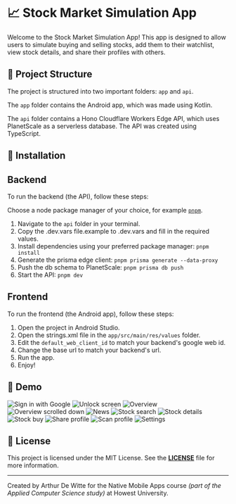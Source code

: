 # 📈 Stock Market Simulation App

Welcome to the Stock Market Simulation App! This app is designed to allow users to simulate buying
and selling stocks, add them to their watchlist, view stock details, and share their profiles with
others.

## 📁 Project Structure

The project is structured into two important folders: `app` and `api`.

The `app` folder contains the Android app, which was made using Kotlin.

The `api` folder contains a Hono Cloudflare Workers Edge API, which uses PlanetScale as a serverless
database. The API was created using TypeScript.

## 🚀 Installation

## Backend

To run the backend (the API), follow these steps:

Choose a node package manager of your choice, for example [`pnpm`](https://pnpm.io/).

1. Navigate to the `api` folder in your terminal.
2. Copy the .dev.vars file.example to .dev.vars and fill in the required values.
3. Install dependencies using your preferred package manager: `pnpm install`
4. Generate the prisma edge client: `pnpm prisma generate --data-proxy`
5. Push the db schema to PlanetScale: `pnpm prisma db push`
6. Start the API: `pnpm dev`

## Frontend

To run the frontend (the Android app), follow these steps:

1. Open the project in Android Studio.
2. Open the strings.xml file in the `app/src/main/res/values` folder.
3. Edit the `default_web_client_id` to match your backend's google web id.
4. Change the base url to match your backend's url.
5. Run the app.
6. Enjoy!

## 📸 Demo

![Sign in with Google](./.readme_assets/google_sso.jpg)
![Unlock screen](./.readme_assets/unlock.jpg)
![Overview](./.readme_assets/overview.jpg)
![Overview scrolled down](./.readme_assets/overview2.jpg)
![News](./.readme_assets/news.jpg)
![Stock search](./.readme_assets/stocks.jpg)
![Stock details](./.readme_assets/stock.jpg)
![Stock buy](./.readme_assets/buy_stock.jpg)
![Share profile](./.readme_assets/share.jpg)
![Scan profile](./.readme_assets/scan.jpg)
![Settings](./.readme_assets/settings.jpg)

## 📝 License

This project is licensed under the MIT License. See the **[LICENSE](./LICENSE)** file for more
information.

---

Created by Arthur De Witte for the Native Mobile Apps course *(part of the Applied Computer Science
study)* at Howest University.